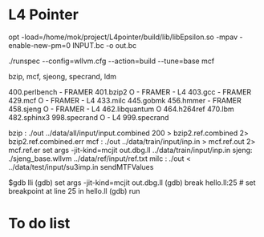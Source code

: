 # L4 Pointer

opt -load=/home/mok/project/L4pointer/build/lib/libEpsilon.so -mpav -enable-new-pm=0 INPUT.bc -o out.bc

./runspec --config=wllvm.cfg --action=build --tune=base mcf

bzip, mcf, sjeong, specrand, ldm


400.perlbench - FRAMER
401.bzip2 O - FRAMER - L4
403.gcc - FRAMER
429.mcf O - FRAMER - L4
433.milc
445.gobmk
456.hmmer - FRAMER
458.sjeng O - FRAMER - L4
462.libquantum O 
464.h264ref 
470.lbm
482.sphinx3
998.specrand O - L4
999.specrand 

bzip :  ./out ../data/all/input/input.combined 200 > bzip2.ref.combined 2> bzip2.ref.combined.err
mcf  : ./out ../data/train/input/inp.in > mcf.ref.out 2> mcf.ref.er
 set args -jit-kind=mcjit out.dbg.ll  ../data/train/input/inp.in
sjeng: ./sjeng_base.wllvm ../data/ref/input/ref.txt
milc : ./out < ../data/test/input/su3imp.in
sendMTFValues


$gdb lli
(gdb) set args -jit-kind=mcjit out.dbg.ll
(gdb) break hello.ll:25 # set breakpoint at line 25 in hello.ll
(gdb) run
# To do list 
# 